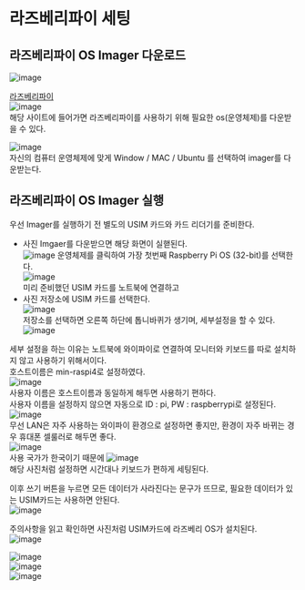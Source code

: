 # 라즈베리파이 세팅

## 라즈베리파이 OS Imager 다운로드
![image](https://user-images.githubusercontent.com/108729047/224986897-7fa931a7-c046-4d68-98f5-33a298ea670b.png)  
  
[라즈베리파이](https://www.raspberrypi.com/software/)  
![image](https://user-images.githubusercontent.com/108729047/224990961-b9aa2e73-e9df-4614-8489-f9e4f8a21200.png)  
해당 사이트에 들어가면 라즈베리파이를 사용하기 위해 필요한 os(운영체제)를 다운받을 수 있다.  
  
![image](https://user-images.githubusercontent.com/108729047/224989801-e45da656-1c07-4fb8-b5ef-e04fae1ed366.png)  
자신의 컴퓨터 운영체제에 맞게 Window / MAC / Ubuntu 를 선택하여 imager를 다운받는다.  

## 라즈베리파이 OS Imager 실행
우선 Imager를 실행하기 전 별도의 USIM 카드와 카드 리더기를 준비한다.  
- 사진 
Imgaer를 다운받으면 해당 화면이 실핻된다.  
![image](https://user-images.githubusercontent.com/108729047/224991506-a2363ca1-ebf9-4b26-ad60-c01783156c11.png)
운영체제를 클릭하여 가장 첫번째 Raspberry Pi OS (32-bit)를 선택한다.  
![image](https://user-images.githubusercontent.com/108729047/224991828-6fa06162-23dc-448d-88d0-a9976bd9fee3.png)   
미리 준비했던 USIM 카드를 노트북에 연결하고
- 사진
저장소에 USIM 카드를 선택한다.  
![image](https://user-images.githubusercontent.com/108729047/224992461-d7d00376-737f-44ff-82d1-f5fc89463a18.png)  
저장소를 선택하면 오른쪽 하단에 톱니바퀴가 생기며, 세부설정을 할 수 있다.
![image](https://user-images.githubusercontent.com/108729047/224993646-be23010d-be6d-4fdd-9efc-800d39aba34c.png)  

세부 설정을 하는 이유는 노트북에 와이파이로 연결하여 모니터와 키보드를 따로 설치하지 않고 사용하기 위해서이다.  
호스트이름은 min-raspi4로 설정하였다.  
![image](https://user-images.githubusercontent.com/108729047/224994115-19d0e17b-12e4-4c20-ac1c-664b1ba138bd.png)  
사용자 이름은 호스트이름과 동일하게 해두면 사용하기 편하다.  
사용자 이름을 설정하지 않으면 자동으로 ID : pi, PW : raspberrypi로 설정된다.  
![image](https://user-images.githubusercontent.com/108729047/224995075-50be4e75-1af9-4915-83da-8497419ba67e.png)  
무선 LAN은 자주 사용하는 와이파이 환경으로 설정하면 좋지만, 환경이 자주 바뀌는 경우 휴대폰 셀룰러로 해두면 좋다.  
![image](https://user-images.githubusercontent.com/108729047/224995241-61d51865-bbf0-4aa4-866b-3b01143680eb.png)  
사용 국가가 한국이기 때문에
![image](https://user-images.githubusercontent.com/108729047/224995991-2e4c1654-d799-430c-9d21-23270c4e3618.png)  
해당 사진처럼 설정하면 시간대나 키보드가 편하게 세팅된다.  

이후 쓰기 버튼을 누르면 모든 데이터가 사라진다는 문구가 뜨므로, 필요한 데이터가 있는 USIM카드는 사용하면 안된다.  
![image](https://user-images.githubusercontent.com/108729047/224992562-545d7c6b-1345-45f3-b28e-603068f6cdf2.png)  

주의사항을 읽고 확인하면 사진처럼 USIM카드에 라즈베리 OS가 설치된다.  
![image](https://user-images.githubusercontent.com/108729047/224992803-78f353c8-3113-42bc-a1dd-f6139f4a5d9c.png) 



![image](https://user-images.githubusercontent.com/108729047/225524198-97777934-62b5-4ec7-bb25-f3f97b3fdd59.png)  
![image](https://user-images.githubusercontent.com/108729047/225525709-6d4c5fe2-dca4-456c-9434-6040d49c2dbf.png)  
![image](https://user-images.githubusercontent.com/108729047/225525759-2eb06875-9a2a-43bf-9a4c-f38e414371c8.png)  




